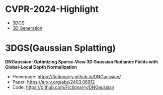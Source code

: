 # CVPR-2024-Highlight
- [3DGS](#3DGS)
- [3D Generation](#3DG)
<a name="3DGS"></a>

# 3DGS(Gaussian Splatting)

**DNGaussian: Optimizing Sparse-View 3D Gaussian Radiance Fields with Global-Local Depth Normalization**

- Homepage: https://fictionarry.github.io/DNGaussian/
- Paper: https://arxiv.org/abs/2403.06912
- Code: https://github.com/Fictionarry/DNGaussian
